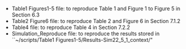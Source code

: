 - Table1 Figures1-5 file: to reproduce Table 1 and Figure 1 to Figure 5 in Section 6.3
- Table2 Figure6 file: to reproduce Table 2 and Figure 6 in Section 7.1.2
- Table4 file: to reproduce Table 4 in Section 7.2.2 
- Simulation_Reproduce file: to reproduce the results stored in ``~/scripts/Table1 Figures1-5/Results-Sim22_5_1_context/" 

